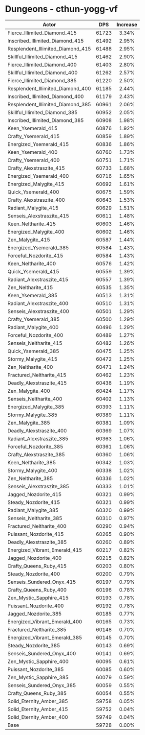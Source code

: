 # Dungeons - cthun-yogg-vf
| Actor | DPS | Increase |
|---|:---:|:---:|
|Fierce_Illimited_Diamond_415|61723|3.34%|
|Inscribed_Illimited_Diamond_415|61492|2.95%|
|Resplendent_Illimited_Diamond_415|61488|2.95%|
|Skillful_Illimited_Diamond_415|61462|2.90%|
|Fierce_Illimited_Diamond_400|61403|2.80%|
|Skillful_Illimited_Diamond_400|61262|2.57%|
|Fierce_Illimited_Diamond_385|61220|2.50%|
|Resplendent_Illimited_Diamond_400|61185|2.44%|
|Inscribed_Illimited_Diamond_400|61179|2.43%|
|Resplendent_Illimited_Diamond_385|60961|2.06%|
|Skillful_Illimited_Diamond_385|60952|2.05%|
|Inscribed_Illimited_Diamond_385|60908|1.98%|
|Keen_Ysemerald_415|60876|1.92%|
|Crafty_Ysemerald_415|60859|1.89%|
|Energized_Ysemerald_415|60836|1.86%|
|Keen_Ysemerald_400|60760|1.73%|
|Crafty_Ysemerald_400|60751|1.71%|
|Crafty_Alexstraszite_415|60733|1.68%|
|Energized_Ysemerald_400|60716|1.65%|
|Energized_Malygite_415|60692|1.61%|
|Quick_Ysemerald_400|60675|1.59%|
|Crafty_Alexstraszite_400|60643|1.53%|
|Radiant_Malygite_415|60629|1.51%|
|Senseis_Alexstraszite_415|60611|1.48%|
|Keen_Neltharite_415|60603|1.46%|
|Energized_Malygite_400|60602|1.46%|
|Zen_Malygite_415|60587|1.44%|
|Energized_Ysemerald_385|60584|1.43%|
|Forceful_Nozdorite_415|60584|1.43%|
|Keen_Neltharite_400|60576|1.42%|
|Quick_Ysemerald_415|60559|1.39%|
|Radiant_Alexstraszite_415|60557|1.39%|
|Zen_Neltharite_415|60535|1.35%|
|Keen_Ysemerald_385|60513|1.31%|
|Radiant_Alexstraszite_400|60510|1.31%|
|Senseis_Alexstraszite_400|60501|1.29%|
|Crafty_Ysemerald_385|60500|1.29%|
|Radiant_Malygite_400|60496|1.29%|
|Forceful_Nozdorite_400|60489|1.27%|
|Senseis_Neltharite_415|60482|1.26%|
|Quick_Ysemerald_385|60475|1.25%|
|Stormy_Malygite_415|60472|1.25%|
|Zen_Neltharite_400|60471|1.24%|
|Fractured_Neltharite_415|60462|1.23%|
|Deadly_Alexstraszite_415|60438|1.19%|
|Zen_Malygite_400|60424|1.17%|
|Senseis_Neltharite_400|60402|1.13%|
|Energized_Malygite_385|60393|1.11%|
|Stormy_Malygite_385|60389|1.11%|
|Zen_Malygite_385|60381|1.09%|
|Deadly_Alexstraszite_400|60369|1.07%|
|Radiant_Alexstraszite_385|60363|1.06%|
|Forceful_Nozdorite_385|60361|1.06%|
|Crafty_Alexstraszite_385|60360|1.06%|
|Keen_Neltharite_385|60342|1.03%|
|Stormy_Malygite_400|60338|1.02%|
|Zen_Neltharite_385|60336|1.02%|
|Senseis_Alexstraszite_385|60333|1.01%|
|Jagged_Nozdorite_415|60321|0.99%|
|Steady_Nozdorite_415|60321|0.99%|
|Radiant_Malygite_385|60320|0.99%|
|Senseis_Neltharite_385|60310|0.97%|
|Fractured_Neltharite_400|60290|0.94%|
|Puissant_Nozdorite_415|60265|0.90%|
|Deadly_Alexstraszite_385|60260|0.89%|
|Energized_Vibrant_Emerald_415|60217|0.82%|
|Jagged_Nozdorite_400|60215|0.82%|
|Crafty_Queens_Ruby_415|60203|0.80%|
|Steady_Nozdorite_400|60200|0.79%|
|Senseis_Sundered_Onyx_415|60197|0.79%|
|Crafty_Queens_Ruby_400|60196|0.78%|
|Zen_Mystic_Sapphire_415|60193|0.78%|
|Puissant_Nozdorite_400|60192|0.78%|
|Jagged_Nozdorite_385|60185|0.77%|
|Energized_Vibrant_Emerald_400|60165|0.73%|
|Fractured_Neltharite_385|60148|0.70%|
|Energized_Vibrant_Emerald_385|60145|0.70%|
|Steady_Nozdorite_385|60143|0.69%|
|Senseis_Sundered_Onyx_400|60141|0.69%|
|Zen_Mystic_Sapphire_400|60095|0.61%|
|Puissant_Nozdorite_385|60085|0.60%|
|Zen_Mystic_Sapphire_385|60079|0.59%|
|Senseis_Sundered_Onyx_385|60059|0.55%|
|Crafty_Queens_Ruby_385|60054|0.55%|
|Solid_Eternity_Amber_385|59758|0.05%|
|Solid_Eternity_Amber_415|59752|0.04%|
|Solid_Eternity_Amber_400|59749|0.04%|
|Base|59728|0.00%|
